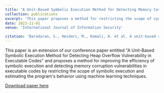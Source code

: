 ```yaml
---
title: "A Unit-Based Symbolic Execution Method for Detecting Memory Corruption Vulnerabilities in Executable Codes"
collection: publications
excerpt: 'This paper proposes a method for restricting the scope of symbolic analysis and combining it with ML techniques to detect memory corruption vulnerabilities in executable codes.'
date: 2023-11-01
venue: 'International Journal of Information Security'

citation: 'Baradaran, S., Heidari, M., Kamali, A. et al. A unit-based symbolic execution method for detecting memory corruption vulnerabilities in executable codes. Int. J. Inf. Secur. 22, 1277–1290 (2023). https://doi.org/10.1007/s10207-023-00691-1'
---
```

This paper is an extension of our conference paper entitled "A Unit-Based Symbolic Execution Method for Detecting Heap Overflow Vulnerability in Executable Codes" and proposes a method for improving the efficiency of symbolic execution and detecting memory corruption vulnerabilities in executable codes by restricting the scope of symbolic execution and estimating the program's behavior using machine learning techniques.

[Download paper here](https://raw.githubusercontent.com/SaraBaradaran/SaraBaradaran.github.io/master/UbSym.pdf)
